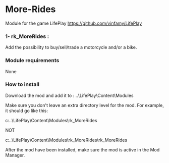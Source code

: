 # More-Rides 
Module for the game LifePlay
https://github.com/vinfamy/LifePlay


### 1- rk_MoreRides  : 
Add the possibility to buy/sell/trade a motorcycle and/or a bike.

### Module requirements
None

### How to install
Download the mod and add it to : ..\LifePlay\Content\Modules

Make sure you don't leave an extra directory level for the mod. For example, it should go like this:

c:\..\LifePlay\Content\Modules\rk_MoreRides 

NOT

c:\..\LifePlay\Content\Modules\rk_MoreRides\rk_MoreRides

After the mod have been installed, make sure the mod is active in the Mod Manager. 
